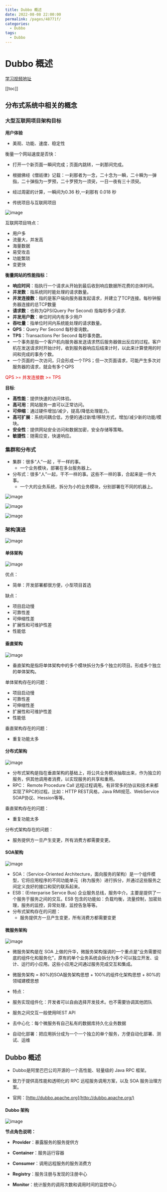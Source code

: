 ```yaml
---
title: Dubbo 概述
date: 2022-08-08 22:00:00
permalink: /pages/48771f/
categories:
  - Dubbo
tags:
  - Dubbo
---
```

# Dubbo 概述

[学习视频地址](https://www.bilibili.com/video/BV1VE411q7dX?spm_id_from=333.337.search-card.all.click&vd_source=6aafd031757cd8c1dbbb98344fb3d363)

[[toc]]

## 分布式系统中相关的概念

### 大型互联网项目架构目标

**用户体验**

+ 美观、功能、速度、稳定性

衡量一个网站速度是否快：

+ 打开一个新页面一瞬间完成；页面内跳转，一刹那间完成。

+ 根据佛经《僧祇律》记载：一刹那者为一念，二十念为一瞬，二十瞬为一弹指，二十弹指为一罗预，二十罗预为一须臾，一日一夜有三十须臾。 

+ 经过周密的计算，一瞬间为0.36 秒,一刹那有 0.018 秒 

+ 传统项目与互联网项目

![image](https://cdn.jsdelivr.net/gh/xustudyxu/image-hosting1@master/20220808/image.6h43q19yju80.webp)

互联网项目特点：

+ 用户多
+ 流量大，并发高
+ 海量数据
+ 易受攻击
+ 功能繁琐
+ 变更快

**衡量网站的性能指标：**

+ **响应时间**：指执行一个请求从开始到最后收到响应数据所花费的总体时间。
+ **并发数**：指系统同时能处理的请求数量。
+ **并发连接数**：指的是客户端向服务器发起请求，并建立了TCP连接。每秒钟服务器连接的总TCP数量
+ **请求数**：也称为QPS(Query Per Second) 指每秒多少请求.
+ **并发用户数**：单位时间内有多少用户
+ **吞吐量**：指单位时间内系统能处理的请求数量。
+ **QPS**：Query Per Second 每秒查询数。 
+ **TPS**：Transactions Per Second 每秒事务数。 
+ 一个事务是指一个客户机向服务器发送请求然后服务器做出反应的过程。客户机在发送请求时开始计时，收到服务器响应后结束计时，以此来计算使用的时间和完成的事务个数。
+ 一个页面的一次访问，只会形成一个TPS；但一次页面请求，可能产生多次对服务器的请求，就会有多个QPS

<font color=#dd0000>QPS >= 并发连接数 >= TPS</font>

**目标**:

+ **高性能**：提供快速的访问体验。
+ **高可用**：网站服务一直可以正常访问。
+ **可伸缩**：通过硬件增加/减少，提高/降低处理能力。
+ **高可扩展**：系统间耦合低，方便的通过新增/移除方式，增加/减少新的功能/模块。 
+ **安全性**：提供网站安全访问和数据加密，安全存储等策略。
+ **敏捷性**：随需应变，快速响应。

### 集群和分布式

+ 集群：很多“人”一起 ，干一样的事。 
  + 一个业务模块，部署在多台服务器上。 
+ 分布式：很多“人”一起，干不一样的事。这些不一样的事，合起来是一件大事。
  + 一个大的业务系统，拆分为小的业务模块，分别部署在不同的机器上。  

![image](https://cdn.jsdelivr.net/gh/xustudyxu/image-hosting1@master/20220808/image.5nlh9xpsfnk0.webp)

![image](https://cdn.jsdelivr.net/gh/xustudyxu/image-hosting1@master/20220808/image.1mdj7j037zmo.webp)

![image](https://cdn.jsdelivr.net/gh/xustudyxu/image-hosting1@master/20220808/image.17s87ncjfoe8.webp)

### 架构演进

![image](https://cdn.jsdelivr.net/gh/xustudyxu/image-hosting1@master/20220808/image.20tbpa7hx21s.webp)

#### 单体架构

![image](https://cdn.jsdelivr.net/gh/xustudyxu/image-hosting1@master/20220808/image.4x8kymw89lw0.webp)

优点：

+ 简单：开发部署都很方便，小型项目首选

缺点：

+ 项目启动慢
+ 可靠性差
+ 可伸缩性差
+ 扩展性和可维护性差
+ 性能低

#### 垂直架构

![image](https://cdn.jsdelivr.net/gh/xustudyxu/image-hosting1@master/20220808/image.i16tmg4jmk0.webp)

+ 垂直架构是指将单体架构中的多个模块拆分为多个独立的项目。形成多个独立的单体架构。

单体架构存在的问题：

+ 项目启动慢
+ 可靠性差
+ 可伸缩性差
+ 扩展性和可维护性差
+ 性能低

垂直架构存在的问题：

+ 重复功能太多

#### 分布式架构

![image](https://cdn.jsdelivr.net/gh/xustudyxu/image-hosting1@master/20220808/image.50o93z8msc00.webp)

+ 分布式架构是指在垂直架构的基础上，将公共业务模块抽取出来，作为独立的服务，供其他调用者消费，以实现服务的共享和重用。
+ RPC： Remote Procedure Call 远程过程调用。有非常多的协议和技术来都实现了RPC的过程。比如：HTTP REST风格，Java RMI规范、WebService SOAP协议、Hession等等。

垂直架构存在的问题：

+ 重复功能太多

分布式架构存在的问题：

+ 服务提供方一旦产生变更，所有消费方都需要变更。

#### SOA架构

![image](https://cdn.jsdelivr.net/gh/xustudyxu/image-hosting1@master/20220808/image.7c0jsgrqdow0.webp)

+ SOA：（Service-Oriented Architecture，面向服务的架构）是一个组件模型，它将应用程序的不同功能单元（称为服务）进行拆分，并通过这些服务之间定义良好的接口和契约联系起来。
+ ESB：(Enterparise Servce Bus) 企业服务总线，服务中介。主要是提供了一个服务于服务之间的交互。ESB 包含的功能如：负载均衡，流量控制，加密处理，服务的监控，异常处理，监控告急等等。
+ 分布式架构存在的问题：
  + 服务提供方一旦产生变更，所有消费方都需要变更

#### 微服务架构

![image](https://cdn.jsdelivr.net/gh/xustudyxu/image-hosting1@master/20220808/image.160pvm98fadc.webp)



+ 微服务架构是在 SOA 上做的升华，微服务架构强调的一个重点是“业务需要彻底的组件化和服务化”，原有的单个业务系统会拆分为多个可以独立开发、设计、运行的小应用。这些小应用之间通过服务完成交互和集成。
+ 微服务架构 = 80%的SOA服务架构思想 + 100%的组件化架构思想 + 80%的领域建模思想

+ 特点：
+ 服务实现组件化：开发者可以自由选择开发技术。也不需要协调其他团队
+ 服务之间交互一般使用REST API
+ 去中心化：每个微服务有自己私有的数据库持久化业务数据
+ 自动化部署：把应用拆分成为一个一个独立的单个服务，方便自动化部署、测试、运维

## Dubbo 概述

+ Dubbo是阿里巴巴公司开源的一个高性能、轻量级的 Java RPC 框架。

+ 致力于提供高性能和透明化的 RPC 远程服务调用方案，以及 SOA 服务治理方案。

+ 官网：[http://dubbo.apache.org](http://dubbo.apache.org/)

#### Dubbo 架构

![image](https://cdn.jsdelivr.net/gh/xustudyxu/image-hosting1@master/20220808/image.oo29wlcrhuo.webp)

**节点角色说明：**

+ **Provider**：暴露服务的服务提供方

+ **Container**：服务运行容器

+ **Consumer**：调用远程服务的服务消费方

+ **Registry**：服务注册与发现的注册中心

+ **Monitor**：统计服务的调用次数和调用时间的监控中心